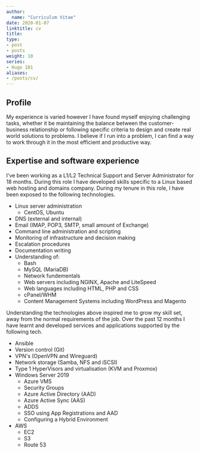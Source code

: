 ```yaml
---
author:
  name: "Curriculum Vitae"
date: 2020-01-07
linktitle: cv
title: 
type:
- post
- posts
weight: 10
series:
- Hugo 101
aliases:
- /posts/cv/
---
```


## Profile

My experience is varied however I have found myself enjoying challenging tasks, whether it be maintaining the balance between the customer-business relationship or following specific criteria to design and create real world solutions to problems. I believe if I run into a problem, I can find a way to work through it in the most efficient and productive way.

## Expertise and software experience

I've been working as a L1/L2 Technical Support and Server Administrator for 18 months. During this role I have developed skills specific to a Linux based web hosting and domains company. During my tenure in this role, I have been exposed to the following technologies.

- Linux server administration
  - CentOS, Ubuntu
- DNS (external and internal)
- Email (IMAP, POP3, SMTP, small amount of Exchange)
- Command line administration and scripting
- Monitoring of infrastructure and decision making
- Escalation procedures
- Documentation writing
- Understanding of:
  - Bash
  - MySQL (MariaDB)
  - Network fundementals
  - Web servers including NGINX, Apache and LiteSpeed
  - Web languages including HTML, PHP and CSS
  - cPanel/WHM
  - Content Management Systems including WordPress and Magento

Understanding the technologies above inspired me to grow my skill set, away from the normal requirements of the job. Over the past 12 months I have learnt and developed services and applications supported by the following tech.

- Ansible
- Version control (Git)
- VPN's (OpenVPN and Wireguard)
- Network storage (Samba, NFS and iSCSI)
- Type 1 HyperVisors and virtualisation (KVM and Proxmox)
- Windows Server 2019
  - Azure VMS 
  - Security Groups
  - Azure Active Directory (AAD)
  - Azure Active Sync (AAS)
  - ADDS
  - SSO using App Registrations and AAD
  - Configuring a Hybrid Environment
- AWS
  - EC2
  - S3
  - Route 53
